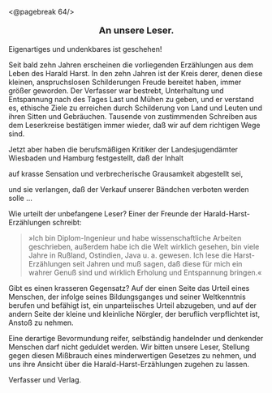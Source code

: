<@pagebreak 64/>

<p style="font-size: large; text-align: center; font-weight: bold;">An unsere Leser.</p>

Eigenartiges und undenkbares ist geschehen!

Seit bald zehn Jahren erscheinen die vorliegenden Erzählungen
aus dem Leben des Harald Harst. In den zehn
Jahren ist der Kreis derer, denen diese kleinen, anspruchslosen
Schilderungen Freude bereitet haben, immer größer
geworden. Der Verfasser war bestrebt, Unterhaltung und
Entspannung nach des Tages Last und Mühen zu geben,
und er verstand es, ethische Ziele zu erreichen durch Schilderung
von Land und Leuten und ihren Sitten und Gebräuchen.
Tausende von zustimmenden Schreiben aus dem
Leserkreise bestätigen immer wieder, daß wir auf dem
richtigen Wege sind.

Jetzt aber haben die berufsmäßigen Kritiker der
Landesjugendämter Wiesbaden und Hamburg festgestellt,
daß der Inhalt

<p class="centered strong">auf krasse Sensation und verbrecherische
Grausamkeit abgestellt sei,</p>

und sie verlangen, daß der Verkauf unserer Bändchen verboten
werden solle …

Wie urteilt der unbefangene Leser? Einer der
Freunde der Harald-Harst-Erzählungen schreibt:

> »Ich bin Diplom-Ingenieur und habe wissenschaftliche
Arbeiten geschrieben, außerdem habe ich die Welt
wirklich gesehen, bin viele Jahre in Rußland, Ostindien,
Java u. a. gewesen. Ich lese die Harst-Erzählungen seit
Jahren und muß sagen, daß diese für mich ein wahrer
Genuß sind und wirklich Erholung und Entspannung
bringen.«

Gibt es einen krasseren Gegensatz? Auf der einen
Seite das Urteil eines Menschen, der infolge seines Bildungsganges
und seiner Weltkenntnis berufen und befähigt
ist, ein unparteiisches Urteil abzugeben, und auf der andern
Seite der kleine und kleinliche Nörgler, der beruflich verpflichtet
ist, Anstoß zu nehmen.

Eine derartige Bevormundung reifer, selbständig handelnder
und denkender Menschen darf nicht geduldet werden.
Wir bitten unsere Leser, Stellung gegen diesen Mißbrauch
eines minderwertigen Gesetzes zu nehmen, und uns ihre
Ansicht über die Harald-Harst-Erzählungen zugehen zu
lassen.

<p class="right strong">Verfasser und Verlag.</p>

